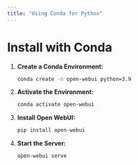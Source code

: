 ```yaml
---
title: "Using Conda for Python"
---
```


# Install with Conda

1. **Create a Conda Environment:**

   ```bash
   conda create -n open-webui python=3.9
   ```

2. **Activate the Environment:**

   ```bash
   conda activate open-webui
   ```

3. **Install Open WebUI:**

   ```bash
   pip install open-webui
   ```

4. **Start the Server:**

   ```bash
   open-webui serve
   ```
